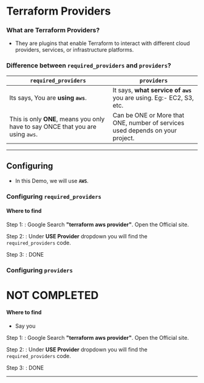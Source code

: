 # Terraform Providers

### What are Terraform Providers?

- They are plugins that enable Terraform to interact with different cloud providers, services, or infrastructure platforms.

### Difference between `required_providers` and `providers`?

| `required_providers`                                                            | `providers`                                                                   |
| ------------------------------------------------------------------------------- | ----------------------------------------------------------------------------- |
| Its says, You are **using `aws`**.                                              | It says, **what service of `aws`** you are using. Eg:- EC2, S3, etc.          |
| This is only **ONE**, means you only have to say ONCE that you are using `aws`. | Can be ONE or More that ONE, number of services used depends on your project. |

---

## Configuring

- In this Demo, we will use **`AWS`**.

### Configuring `required_providers`

#### Where to find

Step 1:
: Google Search **"terraform aws provider"**. Open the Official site.

Step 2:
: Under **USE Provider** dropdown you will find the `required_providers` code.

Step 3:
: DONE

### Configuring `providers`

# NOT COMPLETED

#### Where to find

- Say you

Step 1:
: Google Search **"terraform aws provider"**. Open the Official site.

Step 2:
: Under **USE Provider** dropdown you will find the `required_providers` code.

Step 3:
: DONE

---
